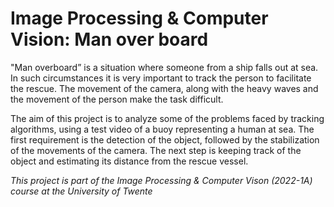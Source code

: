 # Image Processing & Computer Vision: Man over board

"Man overboard” is a situation where someone from a ship falls out at sea. In such circumstances it is very important to track the person to facilitate the rescue. The movement of the camera, along with the heavy waves and the movement of the person make the task difficult.

The aim of this project is to analyze some of  the problems faced by tracking algorithms, using a test video of a buoy representing a human at sea. The first requirement is the detection of the object, followed by the stabilization of the movements of the camera. The next step is keeping track of the object and estimating its distance from the rescue vessel. 

*This project is part of the Image Processing & Computer Vison (2022-1A) course at the University of Twente*
